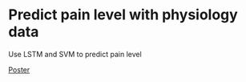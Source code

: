 # Predict pain level with physiology data

Use LSTM and SVM to predict pain level 

[Poster](https://github.com/weinajin/ml_predict_pain_with_physiology_data/blob/master/CPS_2018_poster.jpg)
